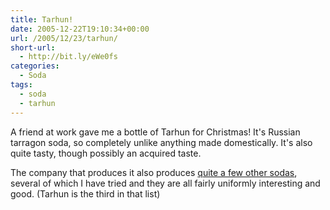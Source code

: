 ```yaml
---
title: Tarhun!
date: 2005-12-22T19:10:34+00:00
url: /2005/12/23/tarhun/
short-url:
  - http://bit.ly/eWe0fs
categories:
  - Soda
tags:
  - soda
  - tarhun
---
```

A friend at work gave me a bottle of Tarhun for Christmas! It's Russian tarragon soda, so completely unlike anything made domestically. It's also quite tasty, though possibly an acquired taste.

The company that produces it also produces [quite a few other sodas](http://www.ost-group.com/?option=com_content&#038;task=view&#038;id=85&#038;Itemid=38), several of which I have tried and they are all fairly uniformly interesting and good. (Tarhun is the third in that list)